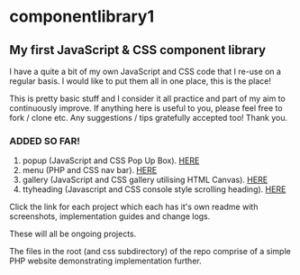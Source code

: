 # componentlibrary1
## My first JavaScript &amp; CSS component library

I have a quite a bit of my own JavaScript and CSS code that I re-use on a regular basis. I would like to put them all in one place, this is the place!

This is pretty basic stuff and I consider it all practice and part of my aim to continuously improve. If anything here is useful to you, please feel free to fork / clone etc. Any suggestions / tips gratefully accepted too! Thank you.

### ADDED SO FAR!
1. popup (JavaScript and CSS Pop Up Box). [HERE](https://github.com/mxfoyster/componentlibrary1/tree/main/popup)
2. menu (PHP and CSS nav bar). [HERE](https://github.com/mxfoyster/componentlibrary1/tree/main/menu)
3. gallery (JavaScript and CSS gallery utilising HTML Canvas). [HERE](https://github.com/mxfoyster/componentlibrary1/tree/main/gallery)
4. ttyheading (Javascript and CSS console style scrolling heading). [HERE](https://github.com/mxfoyster/componentlibrary1/tree/main/ttyheading)

Click the link for each project which each has it's own readme with screenshots, implementation guides and change logs.

These will all be ongoing projects.

The files in the root (and css subdirectory) of the repo comprise of a simple PHP website demonstrating implementation further. 
